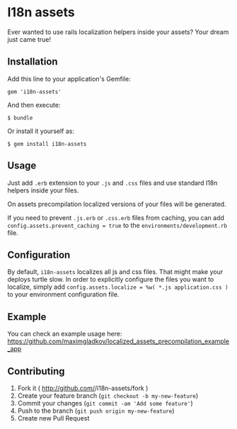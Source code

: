 # I18n assets

Ever wanted to use rails localization helpers inside your assets? Your dream just came true!

## Installation

Add this line to your application's Gemfile:

    gem 'i18n-assets'

And then execute:

    $ bundle

Or install it yourself as:

    $ gem install i18n-assets

## Usage

Just add `.erb` extension to your `.js` and `.css` files and use standard I18n helpers inside your files.

On assets precompilation localized versions of your files will be generated.

If you need to prevent `.js.erb` or `.css.erb` files from caching, you can add `config.assets.prevent_caching = true` to the `environments/development.rb` file.

## Configuration

By default, `i18n-assets` localizes all js and css files. That might make your deploys turtle slow. In order to explicitly configure the files you want to localize, simply add `config.assets.localize = %w( *.js application.css )` to your environment configuration file.

## Example

You can check an example usage here: https://github.com/maximgladkov/localized_assets_precompilation_example_app

## Contributing

1. Fork it ( http://github.com/<my-github-username>/i18n-assets/fork )
2. Create your feature branch (`git checkout -b my-new-feature`)
3. Commit your changes (`git commit -am 'Add some feature'`)
4. Push to the branch (`git push origin my-new-feature`)
5. Create new Pull Request

